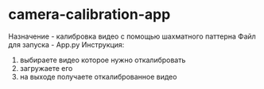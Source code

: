 # camera-calibration-app
Назначение - калибровка видео с помощью шахматного паттерна
Файл для запуска - App.py
Инструкция:
1) выбираете видео которое нужно откалибровать
2) загружаете его
3) на выходе получаете откалиброванное видео 

